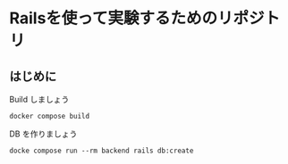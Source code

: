 # Railsを使って実験するためのリポジトリ

## はじめに

Build しましょう

```shell
docker compose build
```

DB を作りましょう
```shell
docke compose run --rm backend rails db:create
```
